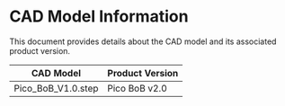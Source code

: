 # CAD Model Information

This document provides details about the CAD model and its associated product version.

| CAD Model          | Product Version  |
|--------------------|------------------|
| Pico_BoB_V1.0.step | Pico BoB v2.0    |
